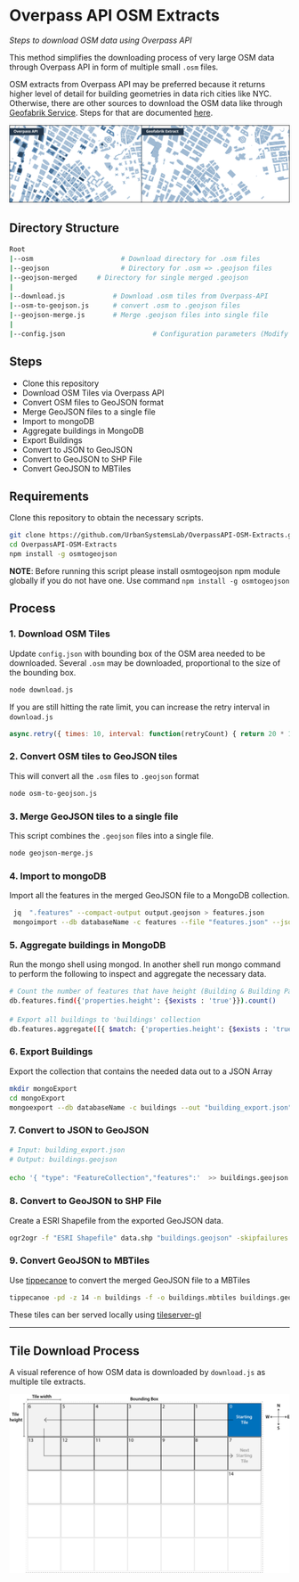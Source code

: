 # Overpass API OSM Extracts
*Steps to download OSM data using Overpass API*


This method simplifies the downloading process of very large OSM data through Overpass API in form of multiple small `.osm` files.

OSM extracts from Overpass API may be preferred because it returns higher level of detail for building geometries in data rich cities like NYC. Otherwise, there are other sources to download the OSM data like through [Geofabrik Service](http://download.geofabrik.de/). Steps for that are documented [here](https://github.com/UrbanSystemsLab/Geofabrik-OSM-Extracts).

![overpass-vs-geofabrik](img/overpass-geofabrik.jpg)


## Directory Structure
```sh 
Root
|--osm        				# Download directory for .osm files
|--geojson    				# Directory for .osm => .geojson files
|--geojson-merged     # Directory for single merged .geojson
|
|--download.js            # Download .osm tiles from Overpass-API
|--osm-to-geojson.js      # convert .osm to .geojson files
|--geojson-merge.js       # Merge .geojson files into single file
|
|--config.json 						# Configuration parameters (Modify these)
```

## Steps
- Clone this repository
- Download OSM Tiles via Overpass API
- Convert OSM files to GeoJSON format
- Merge GeoJSON files to a single file
- Import to mongoDB
- Aggregate buildings in MongoDB
- Export Buildings
- Convert to JSON to GeoJSON
- Convert to GeoJSON to SHP File
- Convert GeoJSON to MBTiles

## Requirements

Clone this repository to obtain the necessary scripts. 

```sh 
git clone https://github.com/UrbanSystemsLab/OverpassAPI-OSM-Extracts.git .
cd OverpassAPI-OSM-Extracts
npm install -g osmtogeojson
```

**NOTE**: Before running this script please install osmtogeojson npm module globally if you do not have one. Use command `npm install -g osmtogeojson`

## Process

### 1. Download OSM Tiles
Update `config.json` with bounding box of the OSM area needed to be downloaded. Several `.osm` may be downloaded, proportional to the size of the bounding box.

```sh 
node download.js
```
If you are still hitting the rate limit, you can increase the retry interval in `download.js` 

```js
async.retry({ times: 10, interval: function(retryCount) { return 20 * 1000 * Math.pow(2, retryCount) } }, function(cb, results) {...})

```

### 2. Convert OSM tiles to GeoJSON tiles
This will convert all the `.osm` files to `.geojson` format

```sh
node osm-to-geojson.js
```

### 3. Merge GeoJSON tiles to a single file
This script combines the `.geojson` files into a single file.

```sh
node geojson-merge.js
```

### 4. Import to mongoDB
Import all the features in the merged GeoJSON file to a MongoDB collection.

```sh
 jq  ".features" --compact-output output.geojson > features.json
 mongoimport --db databaseName -c features --file "features.json" --jsonArray
```

### 5. Aggregate buildings in MongoDB
Run the mongo shell using mongod. In another shell run mongo command to perform the following to inspect and aggregate the necessary data.

```sh
# Count the number of features that have height (Building & Building Parts)
db.features.find({'properties.height': {$exists : 'true'}}).count()

# Export all buildings to 'buildings' collection
db.features.aggregate([{ $match: {'properties.height': {$exists : 'true'}} },{ $out: "buildings" }])

```

### 6. Export Buildings

Export the collection that contains the needed data out to a JSON Array

```sh
mkdir mongoExport
cd mongoExport
mongoexport --db databaseName -c buildings --out "building_export.json" --jsonArray 
```

### 7. Convert to JSON to GeoJSON
```sh
# Input: building_export.json 
# Output: buildings.geojson

echo '{ "type": "FeatureCollection","features":'  >> buildings.geojson ; cat  building_export.json >> buildings.geojson ; echo '}' >> buildings.geojson
```

### 8. Convert to GeoJSON to SHP File
Create a ESRI Shapefile from the exported GeoJSON data.

```sh
ogr2ogr -f "ESRI Shapefile" data.shp "buildings.geojson" -skipfailures
```

### 9. Convert GeoJSON to MBTiles
Use [tippecanoe](https://github.com/mapbox/tippecanoe) to convert the merged GeoJSON file to a MBTiles

```sh
tippecanoe -pd -z 14 -n buildings -f -o buildings.mbtiles buildings.geojson
```

These tiles can ber served locally using [tileserver-gl](https://github.com/klokantech/tileserver-gl)

--- 

## Tile Download Process
A visual reference of how OSM data is downloaded by `download.js` as multiple tile extracts.

![tile-download.png](img/tile-download.png)